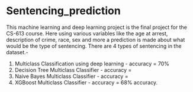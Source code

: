 # Sentencing_prediction

This machine learning and deep learning project is the final project for the CS-613 course.
Here using various variables like the age at arrest, description of crime, race, sex and more a prediction is made
about what would be the type of sentencing. There are 4 types of sentencing in the dataset.- 
1. Multiclass Classification using deep learning - accuracy = 70%
2. Decision Tree Multiclass Classifier - accuracy = 
3. Naive Bayes Multiclass Classifier - accuracy = 
4. XGBoost Multiclass Classifier - accuracy = 68% accuracy.
